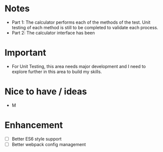 # Notes

- Part 1:   The calculator performs each of the methods of the test. 
            Unit testing of each method is still to be completed to validate each process.
- Part 2:   The calculator interface has been

# Important

- For Unit Testing, this area needs major development and I need to explore further in this area to build my skills. 

# Nice to have / ideas

- M

# Enhancement

- [ ] Better ES6 style support
- [ ] Better webpack config management